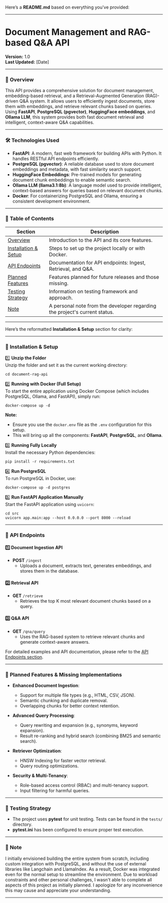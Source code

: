 Here’s a **README.md** based on everything you've provided:

---

# Document Management and RAG-based Q&A API

**Version:** 1.0  
**Last Updated:** [Date]

---

### 🚀 **Overview**

This API provides a comprehensive solution for document management, embedding-based retrieval, and a Retrieval-Augmented Generation (RAG)-driven Q&A system. It allows users to efficiently ingest documents, store them with embeddings, and retrieve relevant chunks based on queries. Using **FastAPI**, **PostgreSQL (pgvector)**, **HuggingFace embeddings**, and **Ollama LLM**, this system provides both fast document retrieval and intelligent, context-aware Q&A capabilities.

---

### 🛠 **Technologies Used**

- **FastAPI**: A modern, fast web framework for building APIs with Python. It handles RESTful API endpoints efficiently.
- **PostgreSQL (pgvector)**: A reliable database used to store document embeddings and metadata, with fast similarity search support.
- **HuggingFace Embeddings**: Pre-trained models for generating document chunk embeddings to enable semantic search.
- **Ollama LLM (llama3.1:8b)**: A language model used to provide intelligent, context-based answers for queries based on relevant document chunks.
- **Docker**: For containerizing PostgreSQL and Ollama, ensuring a consistent development environment.

---

### 📌 **Table of Contents**

| Section                        | Description                                                                 |
|---------------------------------|-----------------------------------------------------------------------------|
| [Overview](#overview)           | Introduction to the API and its core features.                              |
| [Installation & Setup](#installation--setup) | Steps to set up the project locally or with Docker.                        |
| [API Endpoints](#api-endpoints) | Documentation for API endpoints: Ingest, Retrieval, and Q&A.                 |
| [Planned Features](#planned-features--missing-implementations) | Features planned for future releases and those missing.                    |
| [Testing Strategy](#testing-strategy) | Information on testing framework and approach.                              |
| [Note](#note)                   | A personal note from the developer regarding the project's current status.   |

---

Here’s the reformatted **Installation & Setup** section for clarity:

---

### 🔧 **Installation & Setup**

1️⃣ **Unzip the Folder**  
Unzip the folder and set it as the current working directory:
```
cd document-rag-api
```

2️⃣ **Running with Docker (Full Setup)**  
To start the entire application using Docker Compose (which includes PostgreSQL, Ollama, and FastAPI), simply run:
```
docker-compose up -d
```

**Note:**  
- Ensure you use the `docker.env` file as the `.env` configuration for this setup.
- This will bring up all the components: **FastAPI**, **PostgreSQL**, and **Ollama**.

3️⃣ **Running Fully Locally**  
Install the necessary Python dependencies:
```
pip install -r requirements.txt
```

4️⃣ **Run PostgreSQL**  
To run PostgreSQL in Docker, use:
```
docker-compose up -d postgres
```

5️⃣ **Run FastAPI Application Manually**  
Start the FastAPI application using `uvicorn`:
```
cd src
uvicorn app.main:app --host 0.0.0.0 --port 8000 --reload
```

---

### 📡 **API Endpoints**

#### 1️⃣ **Document Ingestion API**  
- **POST** `/ingest`
  - Uploads a document, extracts text, generates embeddings, and stores them in the database.

#### 2️⃣ **Retrieval API**  
- **GET** `/retrieve`
  - Retrieves the top K most relevant document chunks based on a query.

#### 3️⃣ **Q&A API**  
- **GET** `/qna/query`
  - Uses the RAG-based system to retrieve relevant chunks and generate context-aware answers.

For detailed examples and API documentation, please refer to the [API Endpoints section](#api-endpoints).

---

### 🔴 **Planned Features & Missing Implementations**

- **Enhanced Document Ingestion**:
  - Support for multiple file types (e.g., HTML, CSV, JSON).
  - Semantic chunking and duplicate removal.
  - Overlapping chunks for better context retention.

- **Advanced Query Processing**:
  - Query rewriting and expansion (e.g., synonyms, keyword expansion).
  - Result re-ranking and hybrid search (combining BM25 and semantic search).

- **Retriever Optimization**:
  - HNSW Indexing for faster vector retrieval.
  - Query routing optimizations.

- **Security & Multi-Tenancy**:
  - Role-based access control (RBAC) and multi-tenancy support.
  - Input filtering for harmful queries.

---

### 🧪 **Testing Strategy**

- The project uses **pytest** for unit testing. Tests can be found in the `tests/` directory.
- **pytest.ini** has been configured to ensure proper test execution.

---

### 📝 **Note**

I initially envisioned building the entire system from scratch, including custom integration with PostgreSQL, and without the use of external libraries like Langchain and LlamaIndex. As a result, Docker was integrated even for the normal setup to streamline the environment. Due to workload constraints and other personal challenges, I wasn't able to complete all aspects of this project as initially planned. I apologize for any inconvenience this may cause and appreciate your understanding.

---